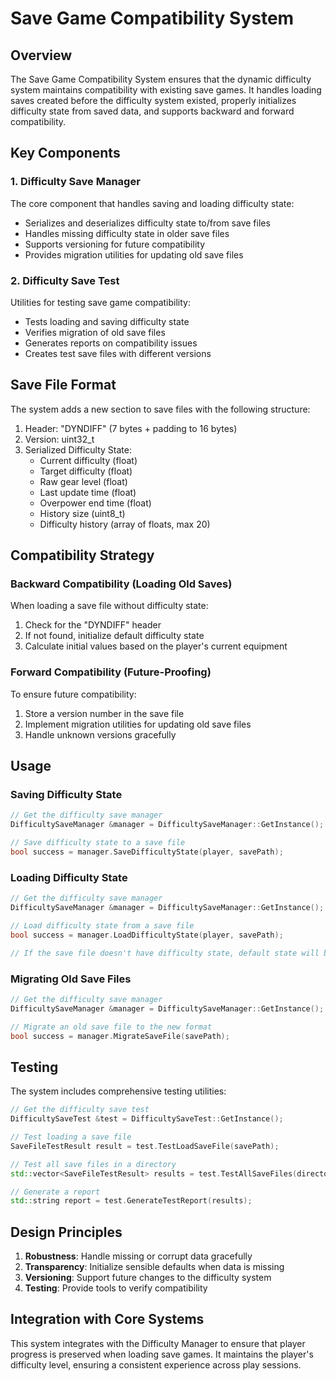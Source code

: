 # Save Game Compatibility System

## Overview

The Save Game Compatibility System ensures that the dynamic difficulty system maintains compatibility with existing save games. It handles loading saves created before the difficulty system existed, properly initializes difficulty state from saved data, and supports backward and forward compatibility.

## Key Components

### 1. Difficulty Save Manager

The core component that handles saving and loading difficulty state:

- Serializes and deserializes difficulty state to/from save files
- Handles missing difficulty state in older save files
- Supports versioning for future compatibility
- Provides migration utilities for updating old save files

### 2. Difficulty Save Test

Utilities for testing save game compatibility:

- Tests loading and saving difficulty state
- Verifies migration of old save files
- Generates reports on compatibility issues
- Creates test save files with different versions

## Save File Format

The system adds a new section to save files with the following structure:

1. Header: "DYNDIFF" (7 bytes + padding to 16 bytes)
2. Version: uint32_t
3. Serialized Difficulty State:
   - Current difficulty (float)
   - Target difficulty (float)
   - Raw gear level (float)
   - Last update time (float)
   - Overpower end time (float)
   - History size (uint8_t)
   - Difficulty history (array of floats, max 20)

## Compatibility Strategy

### Backward Compatibility (Loading Old Saves)

When loading a save file without difficulty state:
1. Check for the "DYNDIFF" header
2. If not found, initialize default difficulty state
3. Calculate initial values based on the player's current equipment

### Forward Compatibility (Future-Proofing)

To ensure future compatibility:
1. Store a version number in the save file
2. Implement migration utilities for updating old save files
3. Handle unknown versions gracefully

## Usage

### Saving Difficulty State

```cpp
// Get the difficulty save manager
DifficultySaveManager &manager = DifficultySaveManager::GetInstance();

// Save difficulty state to a save file
bool success = manager.SaveDifficultyState(player, savePath);
```

### Loading Difficulty State

```cpp
// Get the difficulty save manager
DifficultySaveManager &manager = DifficultySaveManager::GetInstance();

// Load difficulty state from a save file
bool success = manager.LoadDifficultyState(player, savePath);

// If the save file doesn't have difficulty state, default state will be initialized
```

### Migrating Old Save Files

```cpp
// Get the difficulty save manager
DifficultySaveManager &manager = DifficultySaveManager::GetInstance();

// Migrate an old save file to the new format
bool success = manager.MigrateSaveFile(savePath);
```

## Testing

The system includes comprehensive testing utilities:

```cpp
// Get the difficulty save test
DifficultySaveTest &test = DifficultySaveTest::GetInstance();

// Test loading a save file
SaveFileTestResult result = test.TestLoadSaveFile(savePath);

// Test all save files in a directory
std::vector<SaveFileTestResult> results = test.TestAllSaveFiles(directory);

// Generate a report
std::string report = test.GenerateTestReport(results);
```

## Design Principles

1. **Robustness**: Handle missing or corrupt data gracefully
2. **Transparency**: Initialize sensible defaults when data is missing
3. **Versioning**: Support future changes to the difficulty system
4. **Testing**: Provide tools to verify compatibility

## Integration with Core Systems

This system integrates with the Difficulty Manager to ensure that player progress is preserved when loading save games. It maintains the player's difficulty level, ensuring a consistent experience across play sessions.
